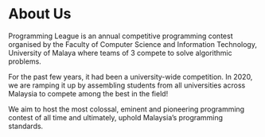 # About Us

Programming League is an annual competitive programming contest organised by the Faculty of Computer Science and
Information Technology, University of Malaya where teams of 3 compete to solve algorithmic problems.

For the past few years, it had been a university-wide competition. In 2020, we are ramping it up by assembling students
from all universities across Malaysia to compete among the best in the field!

We aim to host the most colossal, eminent and pioneering programming contest of all time and ultimately, uphold
Malaysia’s programming standards.